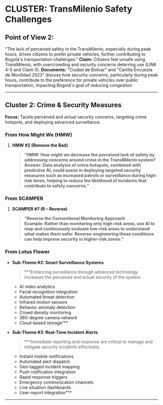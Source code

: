 # CLUSTER: TransMilenio Safety Challenges

## Point of View 2: 
"The lack of perceived safety in the TransMilenio, especially during peak hours, drives citizens to prefer private vehicles, further contributing to Bogotá's transportation challenges."
<b>Claim:</b> Citizens feel unsafe using TransMilenio, with overcrowding and security concerns deterring use (LINK 4-5 and Claim 5).
<b>Documents:</b> "Ciudad de Bolívar" and "Cartilla Encuesta de Movilidad 2023" discuss how security concerns, particularly during peak hours, contribute to the preference for private vehicles over public transportation, impacting Bogotá's goal of reducing congestion.

---
## Cluster 2: Crime & Security Measures

**Focus:** Tackle perceived and actual security concerns, targeting crime hotspots, and deploying advanced surveillance.

### From **How Might We (HMW)**

1. **HMW #2 (Remove the Bad)**  
   > **“HMW: How might we decrease the perceived lack of safety by addressing concerns around crime in the TransMilenio system?  
   Answer: Data analysis of crime hotspots, combined with predictive AI, could assist in deploying targeted security measures such as increased patrols or surveillance during high-risk times, helping to reduce the likelihood of incidents that contribute to safety concerns.”**

### From **SCAMPER**

1. **SCAMPER #7 (R – Reverse)**  
   > **“Reverse the Conventional Monitoring Approach  
   Example: Rather than monitoring only high-risk areas, use AI to map and continuously evaluate low-risk areas to understand what makes them safer. Reverse-engineering these conditions can help improve security in higher-risk zones.”**

### From **Lotus Flower**

- **Sub-Theme #2: Smart Surveillance Systems**  
  > **“Enhancing surveillance through advanced technology increases the perceived and actual security of the system.  
  - AI video analytics  
  - Facial recognition integration  
  - Automated threat detection  
  - Infrared motion sensors  
  - Behavior anomaly detection  
  - Crowd density monitoring  
  - 360-degree camera network  
  - Cloud-based storage”**

- **Sub-Theme #3: Real-Time Incident Alerts**  
  > **“Immediate reporting and response are critical to manage and mitigate security incidents effectively.  
  - Instant mobile notifications  
  - Automated alert dispatch  
  - Geo-tagged incident mapping  
  - Push notification integration  
  - Rapid response triggers  
  - Emergency communication channels  
  - Live situation dashboards  
  - User-report integration”**

---
